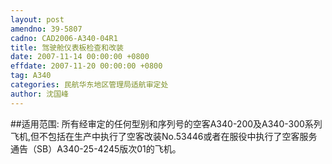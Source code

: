 ```yaml
---
layout: post
amendno: 39-5807
cadno: CAD2006-A340-04R1
title: 驾驶舱仪表板检查和改装
date: 2007-11-14 00:00:00 +0800
effdate: 2007-11-20 00:00:00 +0800
tag: A340
categories: 民航华东地区管理局适航审定处
author: 沈国峰
---
```


##适用范围:
所有经审定的任何型别和序列号的空客A340-200及A340-300系列飞机,但不包括在生产中执行了空客改装No.53446或者在服役中执行了空客服务通告（SB）A340-25-4245版次01的飞机。

